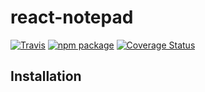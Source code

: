 # react-notepad

[![Travis][build-badge]][build]
[![npm package][npm-badge]][npm]
[![Coverage Status][coveralls-badge]][coveralls]

[build-badge]: https://travis-ci.org/robthedev/react-notepad.svg?branch=master
[build]: https://travis-ci.org/robthedev/react-notepad

[npm-badge]: https://img.shields.io/npm/v/npm-package.png?style=flat-square
[npm]: https://www.npmjs.com/package/react-notepad

[coveralls-badge]: https://coveralls.io/repos/github/robthedev/react-notepad/badge.svg?branch=master
[coveralls]: https://coveralls.io/github/robthedev/react-notepad?branch=master

## Installation
